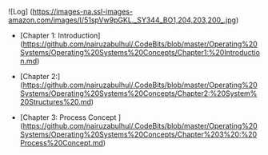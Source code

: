 
![Log] (https://images-na.ssl-images-amazon.com/images/I/51spVw9pGKL._SY344_BO1,204,203,200_.jpg)


- [Chapter 1: Introduction] (https://github.com/nairuzabulhul/.CodeBits/blob/master/Operating%20Systems/Operating%20Systems%20Concepts/Chapter1:%20Introduction.md) 

- [Chapter 2:] (https://github.com/nairuzabulhul/.CodeBits/blob/master/Operating%20Systems/Operating%20Systems%20Concepts/Chapter2:%20System%20Structures%20.md)
 
- [Chapter 3: Process Concept ] (https://github.com/nairuzabulhul/.CodeBits/blob/master/Operating%20Systems/Operating%20Systems%20Concepts/Chapter%203%20:%20Process%20Concept.md)
